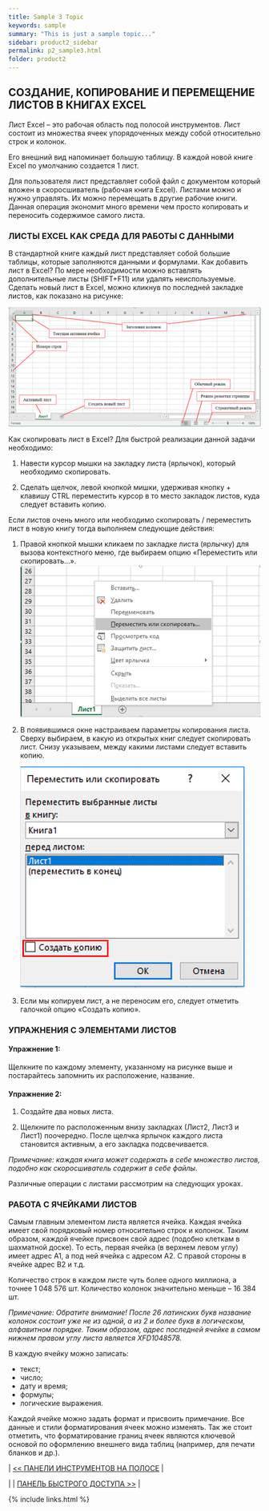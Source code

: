 ```yaml
---
title: Sample 3 Topic
keywords: sample
summary: "This is just a sample topic..."
sidebar: product2_sidebar
permalink: p2_sample3.html
folder: product2
---
```


## СОЗДАНИЕ, КОПИРОВАНИЕ И ПЕРЕМЕЩЕНИЕ ЛИСТОВ В КНИГАХ EXCEL

Лист Excel – это рабочая область под полосой инструментов. Лист состоит из множества ячеек упорядоченных между собой относительно строк и колонок.

Его внешний вид напоминает большую таблицу. В каждой новой книге Excel по умолчанию создается 1 лист.

Для пользователя лист представляет собой файл с документом который вложен в скоросшиватель (рабочая книга Excel). Листами можно и нужно управлять. Их можно перемещать в другие рабочие книги. Данная операция экономит много времени чем просто копировать и переносить содержимое самого листа.

### ЛИСТЫ EXCEL КАК СРЕДА ДЛЯ РАБОТЫ С ДАННЫМИ

В стандартной книге каждый лист представляет собой большие таблицы, которые заполняются данными и формулами. Как добавить лист в Excel? По мере необходимости можно вставлять дополнительные листы (SHIFT+F11) или удалять неиспользуемые. Сделать новый лист в Excel, можно кликнув по последней закладке листов, как показано на рисунке:

![картинка](/images/s1/img6.PNG)

Как скопировать лист в Excel? Для быстрой реализации данной задачи необходимо:

1. Навести курсор мышки на закладку листа (ярлычок), который необходимо скопировать.

2. Сделать щелчок, левой кнопкой мишки, удерживая кнопку + клавишу CTRL переместить курсор в то место закладок листов, куда следует вставить копию.

Если листов очень много или необходимо скопировать / переместить лист в новую книгу тогда выполняем следующие действия:

1. Правой кнопкой мышки кликаем по закладке листа (ярлычку) для вызова контекстного меню, где выбираем опцию «Переместить или скопировать…».
   ![картинка](/images/s1/img7.PNG)

2. В появившимся окне настраиваем параметры копирования листа. Сверху выбираем, в какую из открытых книг следует скопировать лист. Снизу указываем, между какими листами следует вставить копию.

   ![картинка](/images/s1/img8.PNG)

3. Если мы копируем лист, а не переносим его, следует отметить галочкой опцию «Создать копию».

### УПРАЖНЕНИЯ С ЭЛЕМЕНТАМИ ЛИСТОВ

#### Упражнение 1: 

Щелкните по каждому элементу, указанному на рисунке выше и постарайтесь запомнить их расположение, название.

#### Упражнение 2:

1. Создайте два новых листа.

2. Щелкните по расположенным внизу закладках (Лист2, Лист3 и Лист1) поочередно. После щелчка ярлычок каждого листа становится активным, а его закладка подсвечивается.


_Примечание: каждая книга может содержать в себе множество листов, подобно как скоросшиватель содержит в себе файлы._

Различные операции с листами рассмотрим на следующих уроках.

### РАБОТА С ЯЧЕЙКАМИ ЛИСТОВ

Самым главным элементом листа является ячейка. Каждая ячейка имеет свой порядковый номер относительно строк и колонок. Таким образом, каждой ячейке присвоен свой адрес (подобно клеткам в шахматной доске). То есть, первая ячейка (в верхнем левом углу) имеет адрес A1, а под ней ячейка с адресом A2. С правой стороны в ячейке адрес B2 и т.д.

Количество строк в каждом листе чуть более одного миллиона, а точнее 1 048 576 шт. Количество колонок значительно меньше – 16 384 шт.

_Примечание: Обратите внимание! После 26 латинских букв название колонок состоит уже не из одной, а из 2 и более букв в логическом, алфавитном порядке. Таким образом, адрес последней ячейке в самом нижнем правом углу листа является XFD1048578._

В каждую ячейку можно записать:

* текст;
* число;
* дату и время;
* формулы;
* логические выражения.

Каждой ячейке можно задать формат и присвоить примечание. Все данные и стили форматирования ячеек можно изменять. Так же стоит отметить, что форматирование границ ячеек являются ключевой основой по оформлению внешнего вида таблиц (например, для печати бланков и др.).

| [<< ПАНЕЛИ ИНСТРУМЕНТОВ НА ПОЛОСЕ](p2_sample2.html) |

| | [ПАНЕЛЬ БЫСТРОГО ДОСТУПА >>](p2_sample4.html) |

{% include links.html %}
